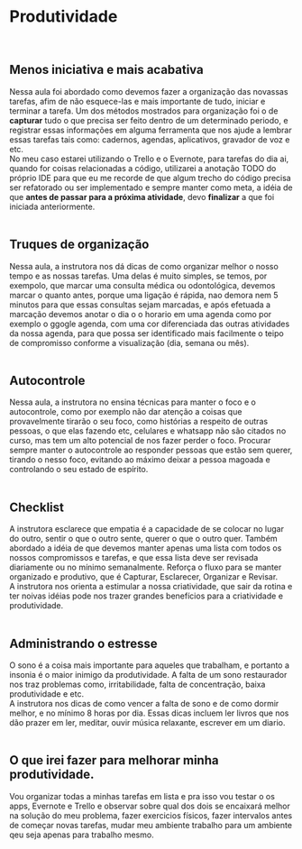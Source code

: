 # Produtividade

<br>

## Menos iniciativa e mais acabativa

Nessa aula foi abordado como devemos fazer a organização das novassas tarefas, afim de não esquece-las e mais importante de tudo, iniciar e terminar a tarefa. Um dos métodos mostrados para organização foi o de __capturar__ tudo o que precisa ser feito dentro de um determinado periodo, e registrar essas informações em alguma ferramenta que nos ajude a lembrar essas tarefas tais como: cadernos, agendas, aplicativos, gravador de voz e etc. <br>
No meu caso estarei utilizando o Trello e o Evernote, para tarefas do dia ai, quando for coisas relacionadas a código, utilizarei a anotação TODO do próprio IDE para que eu me recorde de que algum trecho do código precisa ser refatorado ou ser implementado e sempre manter como meta, a idéia de que __antes de passar para a próxima atividade__, devo __finalizar__ a que foi iniciada anteriormente. <br><br>

## Truques de organização

Nessa aula, a instrutora nos dá dicas de como organizar melhor o nosso tempo e as nossas tarefas. Uma delas é muito simples, se temos, por exempolo, que marcar uma consulta médica ou odontológica, devemos marcar o quanto antes, porque uma ligação é rápida, nao demora nem 5 minutos para que essas consultas sejam marcadas, e após efetuada a marcação devemos anotar o dia o o horario em uma agenda como por exemplo o ggogle agenda, com uma cor diferenciada das outras atividades da nossa agenda, para que possa ser identificado mais facilmente o teipo de compromisso conforme a visualização (dia, semana ou mês). <br><br>

## Autocontrole

Nessa aula, a instrutora no ensina técnicas para manter o foco e o autocontrole, como por exemplo não dar atenção a coisas que provavelmente tirarão o seu foco, como histórias a respeito de outras pessoas, o que elas fazendo etc, celulares e whatsapp não são citados no curso, mas tem um alto potencial de nos fazer perder o foco. Procurar sempre manter o autocontrole ao responder pessoas que estão sem querer, tirando o nesso foco, evitando ao máximo deixar a pessoa magoada e controlando o seu estado de espírito. <br><br>

## Checklist
A instrutora esclarece que empatia é a capacidade de se colocar no lugar do outro, sentir o que o outro sente, querer o que o outro quer.
Também abordado a idéia de que devemos manter apenas uma lista com todos os nossos compromissos e tarefas, e que essa lista deve ser revisada diariamente ou no mínimo semanalmente. Reforça o fluxo para se manter organizado e produtivo, que é Capturar, Esclarecer, Organizar e Revisar. <br>
A instrutora nos orienta a estimular a nossa criatividade, que sair da rotina e ter noivas idéias pode nos trazer grandes benefícios para a criatividade e produtividade.<br><br>

## Administrando o estresse
O sono é a coisa mais importante para aqueles que trabalham, e portanto a insonia é o maior inimigo da produtividade. A falta de um sono restaurador nos traz problemas como, irritabilidade, falta de concentração, baixa produtividade e etc. <br>
A instrutora nos dicas de como vencer a falta de sono e de como dormir melhor, e no mínimo 8 horas por dia. Essas dicas incluem ler livros que nos dão prazer em ler, meditar, ouvir música relaxante, escrever em um diario.<br><br>

## O que irei fazer para melhorar minha produtividade.

Vou organizar todas a minhas tarefas em lista e pra isso vou testar o os apps, Evernote e Trello e observar sobre qual dos dois se encaixará melhor na solução do meu problema, fazer exercicios físicos, fazer intervalos antes de começar novas tarefas, mudar meu ambiente trabalho para um ambiente qeu seja apenas para trabalho mesmo.



